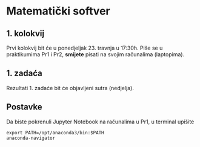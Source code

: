 # Matematički softver

## 1. kolokvij

Prvi kolokvij bit će u ponedjeljak 23. travnja u 17:30h. Piše se u praktikumima Pr1 i Pr2, **smijete** pisati na svojim računalima (laptopima).

## 1. zadaća

Rezultati 1. zadaće bit će objavljeni sutra (nedjelja).

## Postavke

Da biste pokrenuli Jupyter Notebook na računalima u Pr1, u terminal upišite

    export PATH=/opt/anaconda3/bin:$PATH
    anaconda-navigator
